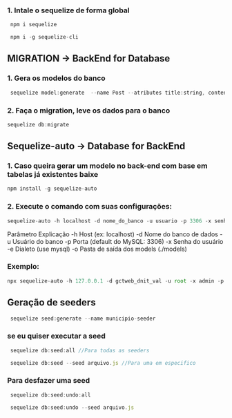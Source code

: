 ### 1. Intale o sequelize de forma global

```js
 npm i sequelize
```

```js
 npm i -g sequelize-cli
```
## MIGRATION -> BackEnd for Database

### 1. Gera os modelos do banco

```js
 sequelize model:generate  --name Post --atributes title:string, content:text, imageUrl:string, categoryId, userId:integer
```


### 2. Faça o migration, leve os dados para o banco

```js
sequelize db:migrate
```

## Sequelize-auto -> Database for BackEnd

### 1. Caso queira gerar um modelo no back-end com base em tabelas já existentes baixe 

```js
npm install -g sequelize-auto
```

### 2. Execute o comando com suas configurações:

```js
sequelize-auto -h localhost -d nome_do_banco -u usuario -p 3306 -x senha -e mysql -o ./models
```

Parâmetro	Explicação
-h	Host (ex: localhost)
-d	Nome do banco de dados
-u	Usuário do banco
-p	Porta (default do MySQL: 3306)
-x	Senha do usuário
-e	Dialeto (use mysql)
-o	Pasta de saída dos models (./models)

### Exemplo:

```js
npx sequelize-auto -h 127.0.0.1 -d gctweb_dnit_val -u root -x admin -p 3306 -e mysql -o ./models --lang commonjs
```

## Geração de seeders

```js
 sequelize seed:generate --name municipio-seeder
```

### se eu quiser executar a seed

```js
 sequelize db:seed:all //Para todas as seeders
```

```js
 sequelize db:seed --seed arquivo.js //Para uma em especifico
```

### Para desfazer uma seed

```js
 sequelize db:seed:undo:all  
```

```js
 sequelize db:seed:undo --seed arquivo.js
```